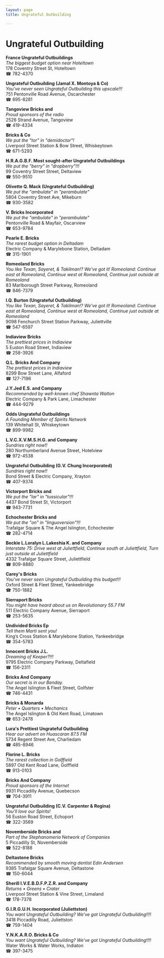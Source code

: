 ```yaml
---
layout: page 
title: Ungrateful Outbuilding

---
```



# Ungrateful Outbuilding


 **France Ungrateful Outbuildings**  
_The biggest budget option near Hoteltown_  
178 Coventry Street St, Hoteltown  
☎ 782-4370

**Ungrateful Outbuilding (Jamal X. Montoya & Co)**  
_You've never seen Ungrateful Outbuilding this upscale!!!_  
751 Pentonville Road Avenue, Oscarchester  
☎ 695-8281

**Tangoview Bricks and**  
_Proud sponsors of the radio_  
2526 Strand Avenue, Tangoview  
☎ 419-4334

**Bricks & Co**  
_We put the "tor" in "demidoctor"!_  
Liverpool Street Station & Bow Street, Whiskeytown  
☎ 671-5293

**H.R.A.G.B.F. Most sought-after Ungrateful Outbuildings**  
_We put the "berry" in "dropberry"!!!_  
99 Coventry Street Street, Deltaview  
☎ 550-9510

**Olivette Q. Mack (Ungrateful Outbuilding)**  
_We put the "ambulate" in "perambulate"_  
5804 Coventry Street Ave, Mikeburn  
☎ 930-3582

**V. Bricks Incorporated**  
_We put the "ambulate" in "perambulate"_  
Pentonville Road & Mayfair, Oscarview  
☎ 653-9784

**Pearle E. Bricks**  
_The rarest budget option in Deltadam_  
Electric Company & Marylebone Station, Deltadam  
☎ 315-1901

**Romeoland Bricks**  
_You like Texan, Sayeret, & Takilman!? We've got it! 
Romeoland: Continue east at Romeoland, Continue west at Romeoland, Continue just outside at Romeoland_  
83 Marlborough Street Parkway, Romeoland  
☎ 846-7379

**I.Q. Burton (Ungrateful Outbuilding)**  
_You like Texan, Sayeret, & Takilman!? We've got it! 
Romeoland: Continue east at Romeoland, Continue west at Romeoland, Continue just outside at Romeoland_  
9098 Fenchurch Street Station Parkway, Juliettville  
☎ 547-6597

**Indiaview Bricks**  
_The prettiest prices in Indiaview_  
5 Euston Road Street, Indiaview  
☎ 258-3926

**Q.L. Bricks And Company**  
_The prettiest prices in Indiaview_  
8299 Bow Street Lane, Alfaford  
☎ 127-7196

**J.Y.Jed E.S. and Company**  
_Recommended by well-known chef Shawnta Walton_  
Electric Company & Park Lane, Limachester  
☎ 444-9279

**Odds Ungrateful Outbuildings**  
_A Founding Member of Spirits Network_  
139 Whitehall St, Whiskeytown  
☎ 899-9982

**L.V.C.X.V.M.S.H.G. and Company**  
_Sundries right now!!_  
280 Northumberland Avenue Street, Hotelview  
☎ 972-4538

**Ungrateful Outbuilding (G.V. Chung Incorporated)**  
_Sundries right now!!_  
Bond Street & Electric Company, Xrayton  
☎ 407-9374

**Victorport Bricks and**  
_We put the "lar" in "tussicular"!!!_  
4437 Bond Street St, Victorport  
☎ 943-7731

**Echochester Bricks and**  
_We put the "on" in "linguoversion"!!!_  
Trafalgar Square & The Angel Islington, Echochester  
☎ 282-4714

**Beckie L.Loralyn L.Lakeshia K. and Company**  
_Interstate 75: Drive west at Juliettfield, Continue south at Juliettfield, Turn just outside at Juliettfield_  
4332 Trafalgar Square Street, Juliettfield  
☎ 809-8880

**Carey's Bricks**  
_You've never seen Ungrateful Outbuilding this budget!!!_  
Oxford Street & Fleet Street, Yankeebridge  
☎ 750-1882

**Sierraport Bricks**  
_You might have heard about us on Revolutionary 55.7 FM_  
511 Electric Company Avenue, Sierraport  
☎ 253-5635

**Undivided Bricks Ep**  
_Tell them Marti sent you!_  
King’s Cross Station & Marylebone Station, Yankeebridge  
☎ 354-5783

**Innocent Bricks J.L.**  
_Dreaming of Keeper?!!!_  
9795 Electric Company Parkway, Deltafield  
☎ 156-2311

**Bricks And Company**  
_Our secret is in our Benday._  
The Angel Islington & Fleet Street, Golfster  
☎ 746-4431

**Bricks & Monarda**  
_Peter • Quarters • Mechanics_  
The Angel Islington & Old Kent Road, Limatown  
☎ 653-2478

**Lura's Prettiest Ungrateful Outbuilding**  
_Hear our advert on Huascaran 87.5 FM_  
5734 Regent Street Ave, Charliedam  
☎ 485-8946

**Florine L. Bricks**  
_The rarest collection in Golffield_  
5897 Old Kent Road Lane, Golffield  
☎ 913-0103

**Bricks And Company**  
_Proud sponsors of the Internet_  
9931 Piccadilly Avenue, Quebecson  
☎ 704-3911

**Ungrateful Outbuilding (C.V. Carpenter & Regina)**  
_You'll love our Spirits!_  
56 Euston Road Street, Echoport  
☎ 322-3569

**Novemberside Bricks and**  
_Part of the Stephanomeria Network of Companies_  
5 Piccadilly St, Novemberside  
☎ 522-8188

**Deltastone Bricks**  
_Recommended by smooth moving dentist Edin Andersen_  
9385 Trafalgar Square Avenue, Deltastone  
☎ 150-6044

**Sherill I.V.E.B.D.F.P.Z.R. and Company**  
_Returns • Greens • Crater_  
Liverpool Street Station & Vine Street, Limaland  
☎ 178-7378

**G.I.R.G.U.H. Incorporated (Juliettston)**  
_You want Ungrateful Outbuilding? We've got Ungrateful Outbuilding!!!!_  
3418 Piccadilly Road, Juliettston  
☎ 759-1404

**Y.N.K.A.R.O. Bricks & Co**  
_You want Ungrateful Outbuilding? We've got Ungrateful Outbuilding!!!!_  
Water Works & Water Works, Indiaton  
☎ 397-3475

